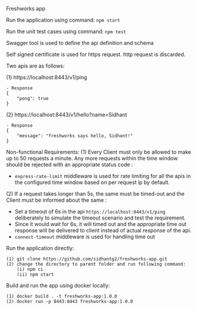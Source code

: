 Freshworks app

Run the application using command: ```npm start```

Run the unit test cases using command: ```npm test```

Swagger tool is used to define the api definition and schema

Self signed certificate is used for https request. http request is discarded.

Two apis are as follows:

(1) https://localhost:8443/v1/ping
    
    - Response
    {
        "pong": true
    }

(2) https://localhost:8443/v1/hello?name=Sidhant

    - Response 
    {
        "message": "freshworks says hello, Sidhant!"
    }

Non-functional Requirements: 
(1) Every Client must only be allowed to make up to 50 requests a minute. Any more requests within the time window should be rejected with an appropriate status code : 
- ```express-rate-limit``` middleware is used for rate limiting for all the apis in the configured time window based on per request ip by default.

(2) If a request takes longer than 5s, the same must be timed-out and the Client must be informed about the same : 
- Set a timeout of 6s in the api ``` https://localhost:8443/v1/ping ``` deliberately to simulate the timeout scenario and test the requirement.
- Since it would wait for 6s, it will timed out and the appropriate time out response will be delivered to client instead of actual response of the api.
- ```connect-timeout``` middleware is used for handling time out

Run the application directly:

    (1) git clone https://github.com/sidhantg2/freshworks-app.git
    (2) change the directory to parent folder and run following command: 
        (i) npm ci
        (ii) npm start

Build and run the app using docker locally:

    (1) docker build . -t freshworks-app:1.0.0
    (2) docker run -p 8443:8443 freshworks-app:1.0.0



